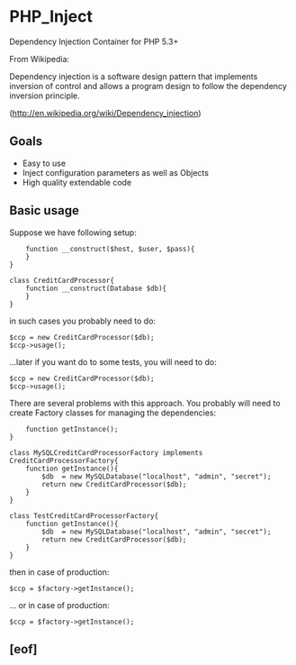 # PHP_Inject

Dependency Injection Container for PHP 5.3+

From Wikipedia:

Dependency injection is a software design pattern that implements inversion of control and allows a program design to follow the dependency inversion principle.

(http://en.wikipedia.org/wiki/Dependency_injection)

## Goals

- Easy to use
- Inject configuration parameters as well as Objects
- High quality extendable code


## Basic usage

Suppose we have following setup:

```class MySQLDatabase{
	function __construct($host, $user, $pass){
	}
}

class CreditCardProcessor{
	function __construct(Database $db){
	}
}
```

in such cases you probably need to do:

```$db  = new MySQLDatabase("localhost", "admin", "secret");
$ccp = new CreditCardProcessor($db);
$ccp->usage();
```

...later if you want do to some tests, you will need to do:

```$db  = new MockDatabase();
$ccp = new CreditCardProcessor($db);
$ccp->usage();
```

There are several problems with this approach.
You probably will need to create Factory classes for managing the dependencies:

```interface CreditCardProcessorFactory{
	function getInstance();
}

class MySQLCreditCardProcessorFactory implements CreditCardProcessorFactory{
	function getInstance(){
		$db  = new MySQLDatabase("localhost", "admin", "secret");
		return new CreditCardProcessor($db);
	}
}

class TestCreditCardProcessorFactory{
	function getInstance(){
		$db  = new MySQLDatabase("localhost", "admin", "secret");
		return new CreditCardProcessor($db);
	}
}
```

then in case of production:

```$factory = new MySQLCreditCardProcessorFactory();
$ccp = $factory->getInstance();
```

... or in case of production:

```$factory = new TestCreditCardProcessorFactory();
$ccp = $factory->getInstance();
```


## [eof]
